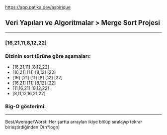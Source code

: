 https://app.patika.dev/aspirique
## Veri Yapıları ve Algoritmalar > Merge Sort Projesi
---
### [16,21,11,8,12,22] 
### Dizinin sort türüne göre aşamaları:
- [16,21,11] [8,12,22]
- [16,21] [11] [8,12] [22]
- [16] [21] [11] [8] [12] [22]
- [16,21] [11] [8,12] [22]
- [11,16,21] [8,12,22]
- [8,11,12,16,21,22]

### Big-O gösterimi:
---
Best/Average/Worst: Her şartta arrayları ikiye bölüp sıralayıp tekrar birleştirdiğinden O(n*logn)

